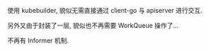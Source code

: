 使用 kubebuilder, 貌似无需直接通过 client-go 与 apiserver 进行交互.

另外又由于封装了一层, 貌似也不再需要 WorkQueue 操作了...

不再有 Informer 机制.

